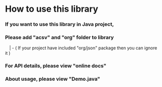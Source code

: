 How to use this library
================
### If you want to use this library in Java project,  
### Please add "**acsv**" and "**org**" folder to library 
&emsp;| - ( If your project have included "org/json" package then you can ignore it )  
### For API details, please view "**online docs**"  
### About usage, please view "**Demo.java**"  